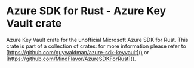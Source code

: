 # Azure SDK for Rust - Azure Key Vault crate

Azure Key Vault crate for the unofficial Microsoft Azure SDK for Rust. This crate is part of a collection of crates: for more information please refer to [https://github.com/guywaldman/azure-sdk-keyvault]() or [https://github.com/MindFlavor/AzureSDKForRust]().
